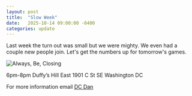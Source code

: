 ```yaml
---
layout: post
title:  "Slow Week"
date:   2025-10-14 09:00:00 -0400
categories: update
---
```


Last week the turn out was small but we were mighty. We even had a couple new people join. Let's get the numbers up for tomorrow's games.

![Always, Be, Closing](/images/abc.gif)

6pm-8pm
Duffy’s Hill East
1901 C St SE
Washington DC

For more information email [DC Dan](dan@dcdan.com)
